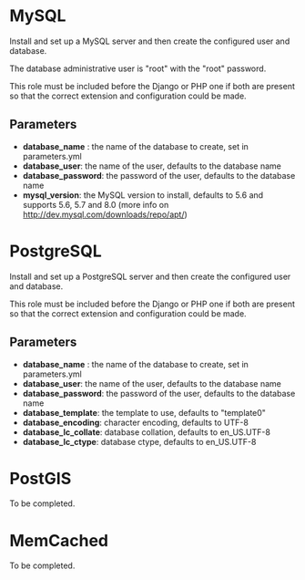 # MySQL

Install and set up a MySQL server and then create the configured user and database.

The database administrative user is "root" with the "root" password.

This role must be included before the Django or PHP one if both are present so that
the correct extension and configuration could be made.

## Parameters

* **database_name** : the name of the database to create, set in parameters.yml
* **database_user**: the name of the user, defaults to the database name
* **database_password**: the password of the user, defaults to the database name
* **mysql_version**: the MySQL version to install, defaults to 5.6 and supports 5.6, 5.7 and 8.0 (more info on http://dev.mysql.com/downloads/repo/apt/)

# PostgreSQL

Install and set up a PostgreSQL server and then create the configured user and database.

This role must be included before the Django or PHP one if both are present so that
the correct extension and configuration could be made.

## Parameters

* **database_name** : the name of the database to create, set in parameters.yml
* **database_user**: the name of the user, defaults to the database name
* **database_password**: the password of the user, defaults to the database name
* **database_template**: the template to use, defaults to "template0"
* **database_encoding**: character encoding, defaults to UTF-8
* **database_lc_collate**: database collation, defaults to en_US.UTF-8
* **database_lc_ctype**: database ctype, defaults to en_US.UTF-8

# PostGIS

To be completed.

# MemCached

To be completed.
